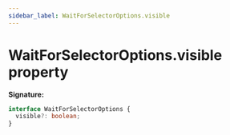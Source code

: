```yaml
---
sidebar_label: WaitForSelectorOptions.visible
---
```


# WaitForSelectorOptions.visible property

**Signature:**

```typescript
interface WaitForSelectorOptions {
  visible?: boolean;
}
```
